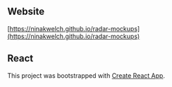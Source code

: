## Website

[https://ninakwelch.github.io/radar-mockups](https://ninakwelch.github.io/radar-mockups)

## React

This project was bootstrapped with [Create React App](https://github.com/facebookincubator/create-react-app).
